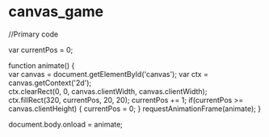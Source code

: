 # canvas_game

//Primary code 

var currentPos = 0;

function animate() {  
  var canvas = document.getElementById('canvas');
  var ctx = canvas.getContext('2d');  
  ctx.clearRect(0, 0, canvas.clientWidth, canvas.clientWidth);  
  ctx.fillRect(320, currentPos, 20, 20);
  currentPos += 1;
  if(currentPos >= canvas.clientHeight) {
    currentPos = 0;
  }
  requestAnimationFrame(animate);
}

document.body.onload = animate;
